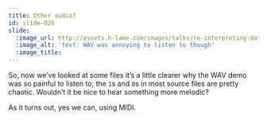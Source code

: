 ```yaml
---
title: Other audio?
id: slide-026
slide:
  :image_url: http://assets.h-lame.com/images/talks/re-interpreting-data/lrug-jan-2020/slides/026.png
  :image_alt: 'text: WAV was annoying to listen to though'
  :image_title:
---
```

So, now we’ve looked at some files it’s a little clearer why the WAV demo was so painful to listen to; the `1`s and `0`s in most source files are pretty chaotic.  Wouldn’t it be nice to hear something more melodic?

As it turns out, yes we can, using MIDI.
